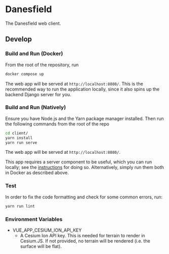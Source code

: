 # Danesfield
The Danesfield web client.

## Develop

### Build and Run (Docker)

From the root of the repository, run

```bash
docker compose up
```

The web app will be served at `http://localhost:8080/`.
This is the recommended way to run the application locally,
since it also spins up the backend Django server for you.

### Build and Run (Natively)

Ensure you have Node.js and the Yarn package manager installed.
Then run the following commands from the root of the repo

```bash
cd client/
yarn install
yarn run serve
```

The web app will be served at `http://localhost:8080/`.

This app requires a server component to be useful, which you can run locally; see the [instructions](https://github.com/girder/Danesfield#danesfield) for doing so.
Alternatively, simply run them both in Docker as described above.

### Test

In order to fix the code formatting and check for some common errors, run:

```bash
yarn run lint
```

### Environment Variables

- VUE_APP_CESIUM_ION_API_KEY
  - A Cesium Ion API key. This is needed for terrain to render in Cesium.JS. If not provided, no terrain will be rendered (i.e. the surface will be flat).
